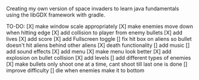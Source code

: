 Creating my own version of space invaders to learn java fundamentals using the libGDX framework with gradle.


TO-DO:
[X] make window scale appropriately
[X] make enemies move down when hitting edge
[X] add collision to player from enemy bullets
[X] add lives
[X] add score
[X] add Fullscreen toggle
[] fix hit box on aliens so bullet doesn't hit aliens behind other aliens
[X] death functionality
[] add music
[] add sound effects
[X] add menu
[X] make menu look better
[X] add explosion on bullet collision
[X] add levels
[] add different types of enemies
[X] make bullets only shoot one at a time, cant shoot till last one is done
[] improve difficulty
[] die when enemies make it to bottom